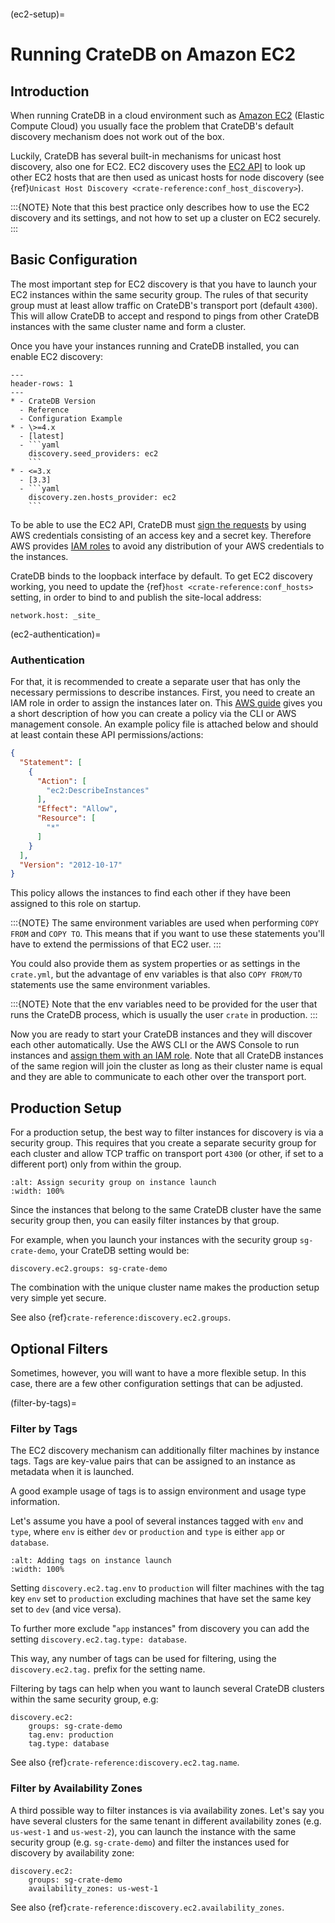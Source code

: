 ```{highlight} yaml
```

(ec2-setup)=

# Running CrateDB on Amazon EC2

## Introduction

When running CrateDB in a cloud environment such as [Amazon EC2] (Elastic
Compute Cloud) you usually face the problem that CrateDB's default discovery
mechanism does not work out of the box.

Luckily, CrateDB has several built-in mechanisms for unicast host discovery,
also one for EC2. EC2 discovery uses the [EC2 API] to look up other EC2 hosts
that are then used as unicast hosts for node discovery (see
{ref}`Unicast Host Discovery <crate-reference:conf_host_discovery>`).

:::{NOTE}
Note that this best practice only describes how to use the EC2 discovery and
its settings, and not how to set up a cluster on EC2 securely.
:::

## Basic Configuration

The most important step for EC2 discovery is that you have to launch your EC2
instances within the same security group. The rules of that security group must
at least allow traffic on CrateDB's transport port (default `4300`). This
will allow CrateDB to accept and respond to pings from other CrateDB instances
with the same cluster name and form a cluster.

Once you have your instances running and CrateDB installed, you can enable EC2
discovery:

````{list-table}
---
header-rows: 1
---
* - CrateDB Version
  - Reference
  - Configuration Example
* - \>=4.x
  - [latest]
  - ```yaml
    discovery.seed_providers: ec2
    ```
* - <=3.x
  - [3.3]
  - ```yaml
    discovery.zen.hosts_provider: ec2
    ```
````

To be able to use the EC2 API, CrateDB must [sign the requests] by using
AWS credentials consisting of an access key and a secret key. Therefore
AWS provides [IAM roles] to avoid any distribution of your AWS credentials
to the instances.

CrateDB binds to the loopback interface by default. To get EC2 discovery
working, you need to update the {ref}`host <crate-reference:conf_hosts>`
setting, in order to bind to and publish the site-local address:

```
network.host: _site_
```

(ec2-authentication)=

### Authentication

For that, it is recommended to create a separate user that has only the
necessary permissions to describe instances. First, you need to create an IAM
role in order to assign the instances later on. This [AWS guide] gives you a
short description of how you can create a policy via the CLI or AWS management
console. An example policy file is attached below and should at least contain
these API permissions/actions:

```json
{
  "Statement": [
    {
      "Action": [
        "ec2:DescribeInstances"
      ],
      "Effect": "Allow",
      "Resource": [
        "*"
      ]
    }
  ],
  "Version": "2012-10-17"
}
```

This policy allows the instances to find each other if they have been assigned
to this role on startup.

:::{NOTE}
The same environment variables are used when performing `COPY FROM` and
`COPY TO`. This means that if you want to use these statements you'll have
to extend the permissions of that EC2 user.
:::

You could also provide them as system properties or as settings in the
`crate.yml`, but the advantage of env variables is that also
`COPY FROM/TO` statements use the same environment variables.

:::{NOTE}
Note that the env variables need to be provided for the user that runs the
CrateDB process, which is usually the user `crate` in production.
:::

Now you are ready to start your CrateDB instances and they will discover each
other automatically. Use the AWS CLI or the AWS Console to run instances
and [assign them with an IAM role]. Note that all CrateDB instances of the same
region will join the cluster as long as their cluster name is equal and they are
able to communicate to each other over the transport port.

## Production Setup

For a production setup, the best way to filter instances for discovery is via
a security group. This requires that you create a separate security group for
each cluster and allow TCP traffic on transport port `4300` (or other, if set
to a different port) only from within the group.

```{image} /_assets/img/install/cloud/ec2-discovery-security-groups.png
:alt: Assign security group on instance launch
:width: 100%
```

Since the instances that belong to the same CrateDB cluster have the same
security group then, you can easily filter instances by that group.

For example, when you launch your instances with the security group
`sg-crate-demo`, your CrateDB setting would be:

```
discovery.ec2.groups: sg-crate-demo
```

The combination with the unique cluster name makes the production setup very
simple yet secure.

See also {ref}`crate-reference:discovery.ec2.groups`.

## Optional Filters

Sometimes, however, you will want to have a more flexible setup. In this case,
there are a few other configuration settings that can be adjusted.

(filter-by-tags)=

### Filter by Tags

The EC2 discovery mechanism can additionally filter machines by instance tags.
Tags are key-value pairs that can be assigned to an instance as metadata when
it is launched.

A good example usage of tags is to assign environment and usage type
information.

Let's assume you have a pool of several instances tagged with `env` and
`type`, where `env` is either `dev` or `production` and `type` is
either `app` or `database`.

```{image} /_assets/img/install/cloud/ec2-discovery-tags.png
:alt: Adding tags on instance launch
:width: 100%
```

Setting `discovery.ec2.tag.env` to `production` will filter machines with
the tag key `env` set to `production` excluding machines that have set the
same key set to `dev` (and vice versa).

To further more exclude "`app` instances" from discovery you can add the
setting `discovery.ec2.tag.type: database`.

This way, any number of tags can be used for filtering, using the
`discovery.ec2.tag.` prefix for the setting name.

Filtering by tags can help when you want to launch several CrateDB clusters
within the same security group, e.g:

```
discovery.ec2:
    groups: sg-crate-demo
    tag.env: production
    tag.type: database
```

See also {ref}`crate-reference:discovery.ec2.tag.name`.

### Filter by Availability Zones

A third possible way to filter instances is via availability zones. Let's say
you have several clusters for the same tenant in different availability zones
(e.g. `us-west-1` and `us-west-2`), you can launch the instance with the
same security group (e.g. `sg-crate-demo`) and filter the instances used for
discovery by availability zone:

```
discovery.ec2:
    groups: sg-crate-demo
    availability_zones: us-west-1
```

See also {ref}`crate-reference:discovery.ec2.availability_zones`.

[3.3]: https://github.com/crate/crate/blob/3.3/blackbox/docs/config/cluster.rst#discovery
[amazon ec2]: https://aws.amazon.com/ec2/
[assign them with an iam role]: https://docs.aws.amazon.com/AWSEC2/latest/UserGuide/attach-iam-role.html
[aws guide]: https://docs.aws.amazon.com/AWSEC2/latest/UserGuide/iam-roles-for-amazon-ec2.html
[ec2 api]: https://docs.aws.amazon.com/AWSEC2/latest/APIReference/Welcome.html
[iam roles]: https://docs.aws.amazon.com/IAM/latest/UserGuide/id_roles.html
[latest]: https://cratedb.com/docs/crate/reference/en/latest/config/cluster.html#discovery
[sign the requests]: https://docs.aws.amazon.com/IAM/latest/UserGuide/reference_sigv.html

